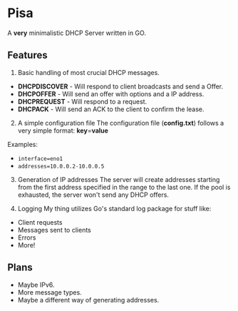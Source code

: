 # Pisa
A **very** minimalistic DHCP Server written in GO.

## Features
1. Basic handling of most crucial DHCP messages.
- **DHCPDISCOVER** - Will respond to client broadcasts and send a Offer.
- **DHCPOFFER** - Will send an offer with options and a IP address.
- **DHCPREQUEST** - Will respond to a request.
- **DHCPACK** - Will send an ACK to the client to confirm the lease.

2. A simple configuration file
The configuration file (**config.txt**) follows a very simple format:
**key**=**value**

Examples:
- `interface=eno1`
- `addresses=10.0.0.2-10.0.0.5` 

3. Generation of IP addresses
The server will create addresses starting from the first address specified in the range to the last one.
If the pool is exhausted, the server won't send any DHCP offers.

4. Logging
My thing utilizes Go's standard log package for stuff like: 
- Client requests
- Messages sent to clients
- Errors
- More!

## Plans
- Maybe IPv6.
- More message types.
- Maybe a different way of generating addresses.

